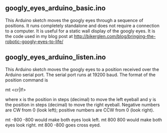 googly_eyes_arduino_basic.ino
-----------------------------
This Arduino sketch moves the googly eyes through a sequence of positions. It runs completely standalone and does not require a connection to a computer. It is useful for a static wall display of the googly eyes. It is the code used in my blog post at http://bikerglen.com/blog/bringing-the-robotic-googly-eyes-to-life/

googly_eyes_arduino_listen.ino
------------------------------
This Arduino sketch moves the googly eyes to a position received over the Arduino serial port. The serial port runs at 19200 baud. The format of the position command is 

mt <x> <y> <cr|lf>

where x is the position in steps (decimal) to move the left eyeball and y is the position in steps (decimal) to move the right eyeball. Negative numbers are CW from 0 (look left); positive numbers are CCW from 0 (look right).

mt -800 -800 would make both eyes look left.
mt 800 800 would make both eyes look right.
mt 800 -800 goes cross eyed.
